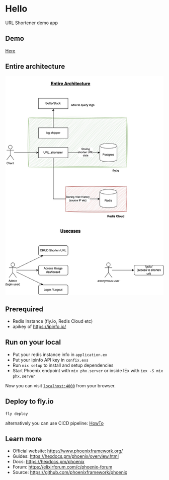 # Hello

URL Shortener demo app

## Demo

[Here](Demo.md)

## Entire architecture

![alt text](<docs_assets/url_shortener-Entire architecture.jpg>)

## Prerequired

* Redis Instance (fly.io, Redis Cloud etc)
* apikey of https://ipinfo.io/

## Run on your local

* Put your redis instance info in `application.ex`
* Put your ipinfo API key in `confix.exs`
* Run `mix setup` to install and setup dependencies
* Start Phoenix endpoint with `mix phx.server` or inside IEx with `iex -S mix phx.server`

Now you can visit [`localhost:4000`](http://localhost:4000) from your browser.

## Deploy to fly.io

```
fly deploy
```

alternatively you can use CICD pipeline: [HowTo](.github/workflows/README.md)

## Learn more

  * Official website: https://www.phoenixframework.org/
  * Guides: https://hexdocs.pm/phoenix/overview.html
  * Docs: https://hexdocs.pm/phoenix
  * Forum: https://elixirforum.com/c/phoenix-forum
  * Source: https://github.com/phoenixframework/phoenix
